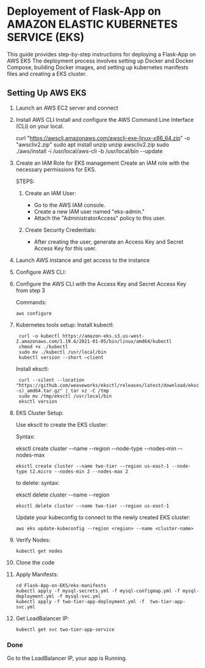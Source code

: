 # Deployement of Flask-App on AMAZON ELASTIC KUBERNETES SERVICE (EKS)

This guide provides step-by-step instructions for deploying a Flask-App on AWS EKS The deployment process involves setting up Docker and Docker Compose, building Docker images, and setting up kubernetes manifests files and creating a EKS cluster.

## Setting Up AWS EKS
1) Launch an AWS EC2 server and connect

2) Install AWS CLI
Install and configure the AWS Command Line Interface (CLI) on your local.

    curl "https://awscli.amazonaws.com/awscli-exe-linux-x86_64.zip" -o "awscliv2.zip"
    sudo apt install unzip
    unzip awscliv2.zip
    sudo ./aws/install -i /usr/local/aws-cli -b /usr/local/bin --update
    
3) Create an IAM Role for EKS management
Create an IAM role with the necessary permissions for EKS.

   STEPS:
   1. Create an IAM User:

      - Go to the AWS IAM console.
      - Create a new IAM user named "eks-admin."
      - Attach the "AdministratorAccess" policy to this user.
    
    2. Create Security Credentials:
       - After creating the user, generate an Access Key and Secret Access Key for this user.
    
4) Launch AWS instance and get access to the instance

5) Configure AWS CLI:

6) Configure the AWS CLI with the Access Key and Secret Access Key from step 3
    
   Commands:
   
       aws configure
   
7) Kubernetes tools setup:
    Install kubectl:
        
        curl -o kubectl https://amazon-eks.s3.us-west-2.amazonaws.com/1.19.6/2021-01-05/bin/linux/amd64/kubectl
        chmod +x ./kubectl
        sudo mv ./kubectl /usr/local/bin
        kubectl version --short –client
       
    Install eksctl:

        curl --silent --location "https://github.com/weaveworks/eksctl/releases/latest/download/eksctl_$(uname -s)_amd64.tar.gz" | tar xz -C /tmp
        sudo mv /tmp/eksctl /usr/local/bin
        eksctl version
        
8) EKS Cluster Setup:
    
   Use eksctl to create the EKS cluster:
      
   Syntax:

   eksctl create cluster --name <cluster-name> --region <region> --node-type <node-type> --nodes-min <size> --nodes-max <size>

       eksctl create cluster --name two-tier --region us-east-1 --node-type t2.micro --nodes-min 2 --nodes-max 2

    
    to delete: syntax:
   
    eksctl delete cluster --name <cluster-name> --region <region>
    
       eksctl delete cluster --name two-tier --region us-east-1
    
    Update your kubeconfig to connect to the newly created EKS cluster:

       aws eks update-kubeconfig --region <region> --name <cluster-name>
    
10) Verify Nodes:

        kubectl get nodes
    
12) Clone the code

13) Apply Manifests:

        cd Flask-App-on-EKS/eks-manifests
        kubectl apply -f mysql-secrets.yml -f mysql-configmap.yml -f mysql-deployment.yml -f mysql-svc.yml
        kubectl apply -f two-tier-app-deployment.yml -f  two-tier-app-svc.yml

14) Get LoadBalancer IP:

        kubectl get svc two-tier-app-service

### Done
Go to the LoadBalancer IP, your app is Running.
<!--
### For CI/CD Pipeline for this app:
Follow django-notes-app repo: https://github.com/acodenil/django-notes-app.git
-->
